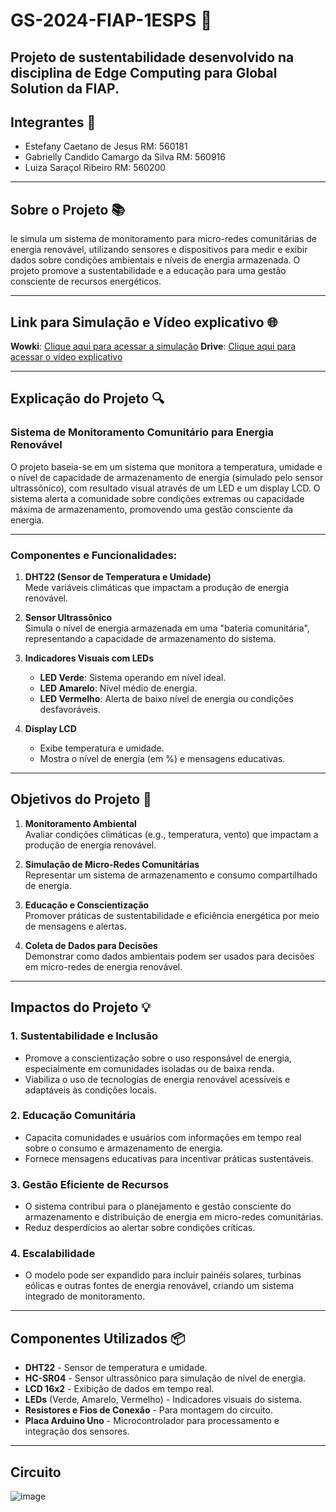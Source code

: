 # GS-2024-FIAP-1ESPS 🌱
## Projeto de sustentabilidade desenvolvido na disciplina de Edge Computing para Global Solution da FIAP.

## Integrantes 👥
- Estefany Caetano de Jesus RM: 560181
- Gabrielly Candido Camargo da Silva RM: 560916
- Luiza Saraçol Ribeiro RM: 560200

---

## Sobre o Projeto 📚

le simula um sistema de monitoramento para micro-redes comunitárias de energia renovável, utilizando sensores e dispositivos para medir e exibir dados sobre condições ambientais e níveis de energia armazenada. O projeto promove a sustentabilidade e a educação para uma gestão consciente de recursos energéticos.

---

## Link para Simulação e Vídeo explicativo 🌐 

**Wowki**: [Clique aqui para acessar a simulação](https://wokwi.com/projects/414817325892975617)
**Drive**: [Clique aqui para acessar o vídeo explicativo](https://drive.google.com/file/d/1rzbvoD4TyJCZXZGgErpk0mAWk938csAu/view?usp=sharing)

---

## Explicação do Projeto 🔍
### Sistema de Monitoramento Comunitário para Energia Renovável
O projeto baseia-se em um sistema que monitora a temperatura, umidade e o nível de capacidade de armazenamento de energia (simulado pelo sensor ultrassônico), com resultado visual através de um LED e um display LCD. O sistema alerta a comunidade sobre condições extremas ou capacidade máxima de armazenamento, promovendo uma gestão consciente da energia.

---

### Componentes e Funcionalidades:
1. **DHT22 (Sensor de Temperatura e Umidade)**  
   Mede variáveis climáticas que impactam a produção de energia renovável.
   
2. **Sensor Ultrassônico**  
   Simula o nível de energia armazenada em uma "bateria comunitária", representando a capacidade de armazenamento do sistema.

3. **Indicadores Visuais com LEDs**  
   - **LED Verde**: Sistema operando em nível ideal.  
   - **LED Amarelo**: Nível médio de energia.  
   - **LED Vermelho**: Alerta de baixo nível de energia ou condições desfavoráveis.  

4. **Display LCD**  
   - Exibe temperatura e umidade.  
   - Mostra o nível de energia (em %) e mensagens educativas.

---

## Objetivos do Projeto 🎯

1. **Monitoramento Ambiental**  
   Avaliar condições climáticas (e.g., temperatura, vento) que impactam a produção de energia renovável.  

2. **Simulação de Micro-Redes Comunitárias**  
   Representar um sistema de armazenamento e consumo compartilhado de energia.  

3. **Educação e Conscientização**  
   Promover práticas de sustentabilidade e eficiência energética por meio de mensagens e alertas.  

4. **Coleta de Dados para Decisões**  
   Demonstrar como dados ambientais podem ser usados para decisões em micro-redes de energia renovável.  

---

## Impactos do Projeto 💡

### **1. Sustentabilidade e Inclusão**
- Promove a conscientização sobre o uso responsável de energia, especialmente em comunidades isoladas ou de baixa renda.
- Viabiliza o uso de tecnologias de energia renovável acessíveis e adaptáveis às condições locais.

### **2. Educação Comunitária**
- Capacita comunidades e usuários com informações em tempo real sobre o consumo e armazenamento de energia.
- Fornece mensagens educativas para incentivar práticas sustentáveis.

### **3. Gestão Eficiente de Recursos**
- O sistema contribui para o planejamento e gestão consciente do armazenamento e distribuição de energia em micro-redes comunitárias.
- Reduz desperdícios ao alertar sobre condições críticas.

### **4. Escalabilidade**
- O modelo pode ser expandido para incluir painéis solares, turbinas eólicas e outras fontes de energia renovável, criando um sistema integrado de monitoramento.

---

## Componentes Utilizados 📦

- **DHT22** - Sensor de temperatura e umidade.  
- **HC-SR04** - Sensor ultrassônico para simulação de nível de energia.  
- **LCD 16x2** - Exibição de dados em tempo real.  
- **LEDs** (Verde, Amarelo, Vermelho) - Indicadores visuais do sistema.  
- **Resistores e Fios de Conexão** - Para montagem do circuito.  
- **Placa Arduino Uno** - Microcontrolador para processamento e integração dos sensores.

---

## Circuito
![image](https://github.com/user-attachments/assets/c72b97b1-cc72-4ce0-8383-38c15d2f3d01)
